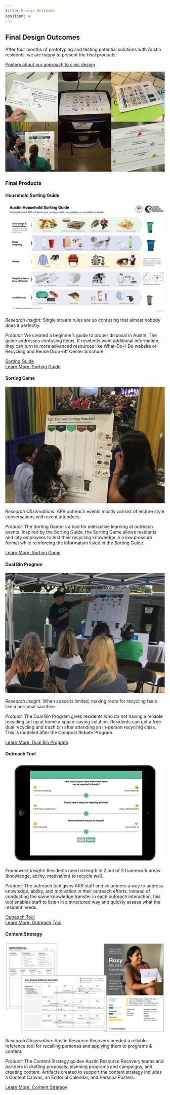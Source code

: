 ```yaml
---
title: Design Outcomes
position: 4
---
```


## Final Design Outcomes

After four months of prototyping and testing potential solutions with Austin residents, we are happy to present the final products.

[Posters about our approach to civic design](https://drive.google.com/file/d/0B5EhpaXrJI6hT0RVajZfR0k4SEk/view?usp=sharing)

![FinalProductsCollage.jpg](/uploads/FinalProductsCollage.jpg)

### Final Products

#### Household Sorting Guide

![SortGuide_FinalPoster.jpg](/uploads/SortGuide_FinalPoster.jpg)

*Research Insight:* Single stream rules are so confusing that almost nobody does it perfectly.

*Product:* We created a beginner’s guide to proper disposal in Austin. The guide addresses confusing items. If residents want additional information, they can turn to more advanced resources like What-Do-I-Do website or Recycling and Reuse Drop-off Center brochure.

[Sorting Guide](https://drive.google.com/file/d/0B1h7yUJL74THS3JQVm5GYm9HSkE/view?usp=sharing)\
[Learn More: Sorting Guide](https://drive.google.com/file/d/0B1h7yUJL74THaUNKQnhNUndvRVk/view?usp=sharing)

#### Sorting Game

![SortingGame2.jpg](/uploads/SortingGame2.jpg)

*Research Observations:* ARR outreach events mostly consist of lecture style conversations with event attendees.

*Product:* The Sorting Game is a tool for interactive learning at outreach events. Inspired by the Sorting Guide, the Sorting Game allows residents and city employees to test their recycling knowledge in a low pressure format while reinforcing the information listed in the Sorting Guide.

[Learn More: Sorting Game](https://drive.google.com/file/d/0B5EhpaXrJI6hSUxydWl6VHI4LXM/view?usp=sharing)

#### Dual Bin Program

![DualBinProgram2.jpg](/uploads/DualBinProgram2.jpg)

*Research Insight:* When space is limited, making room for recycling feels like a personal sacrifice.

*Product:* The Dual Bin Program gives residents who do not having a reliable recycling set up at home a space-saving solution. Residents can get a free dual recycling and trash bin after attending an in-person recycling class. This is modeled after the Compost Rebate Program.

[Learn More: Dual Bin Program](https://drive.google.com/file/d/0B5EhpaXrJI6hNVB6RE9CeXY0N2c/view?usp=sharing)

#### Outreach Tool

![OutreachTool_Ipad.jpg](/uploads/OutreachTool_Ipad.jpg)

*Framework Insight:* Residents need strength in 2 out of 3 framework areas (knowledge, ability, motivation) to recycle well.

*Product:* The outreach tool gives ARR staff and volunteers a way to address knowledge, ability, and motivation in their outreach efforts. Instead of conducting the same knowledge transfer in each outreach interaction, this tool enables staff to listen in a structured way and quickly assess what the resident needs.

[Outreach Tool](https://cityofaustin.github.io/arr-outreach-tool/)\
[Learn More: Outreach Tool](https://drive.google.com/file/d/0B5EhpaXrJI6hazltNHo3ZEdvMFE/view?usp=sharing)

#### Content Strategy

![ContentStrategyAssets.png](/uploads/ContentStrategyAssets.png)

*Research Observation:* Austin Resource Recovery needed a reliable reference tool for recalling personas and applying them to programs & content.

*Product:* The Content Strategy guides Austin Resource Recovery teams and partners in drafting proposals, planning programs and campaigns, and creating content. Artifacts created to support the content strategy includes a Content Canvas, an Editorial Calendar, and Persona Posters.

[Learn More: Content Strategy](https://drive.google.com/file/d/0B5EhpaXrJI6hS1E3VDg0bWRqMmc/view?usp=sharing)